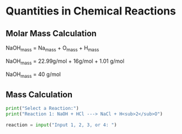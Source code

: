 # Quantities in Chemical Reactions
## Molar Mass Calculation 
NaOH<sub>mass</sub> = Na<sub>mass</sub> + O<sub>mass</sub> + H<sub>mass</sub>
	
NaOH<sub>mass</sub> = 22.99g/mol + 16g/mol + 1.01 g/mol

NaOH<sub>mass</sub> = 40 g/mol
<br>
## Mass Calculation

```python
print("Select a Reaction:")
print("Reaction 1: NaOH + HCl ---> NaCl + H<sub>2</sub>O")

reaction = input("Input 1, 2, 3, or 4: ")
```
